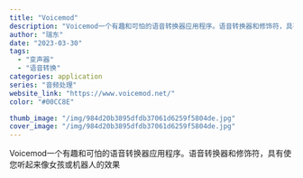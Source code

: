 ```yaml
---
title: "Voicemod"
description: "Voicemod一个有趣和可怕的语音转换器应用程序。语音转换器和修饰符，具有使您听起来像女孩或机器人的效果"
author: "瑞东"
date: "2023-03-30"
tags:
  - "变声器"
  - "语音转换"
categories: application
series: "音频处理"
website_link: "https://www.voicemod.net/"
color: "#00CC8E"

thumb_image: "/img/984d20b3895dfdb37061d6259f5804de.jpg"
cover_image: "/img/984d20b3895dfdb37061d6259f5804de.jpg"
---
```


Voicemod一个有趣和可怕的语音转换器应用程序。语音转换器和修饰符，具有使您听起来像女孩或机器人的效果